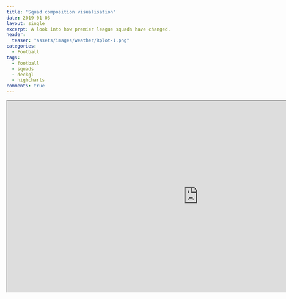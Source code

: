 ```yaml
---
title: "Squad composition visualisation"
date: 2019-01-03
layout: single
excerpt: A look into how premier league squads have changed.
header:
  teaser: "assets/images/weather/Rplot-1.png"
categories:
  - Football
tags:
  - football
  - squads
  - deckgl
  - highcharts
comments: true
---
```


<iframe src="https://markclare1992.xyz/shiny/Shiny.Apps/squad-app/" width="1000px" height="500px" frame-border=0 id="squad-iframe" allowfullscreen="yes"></iframe>
